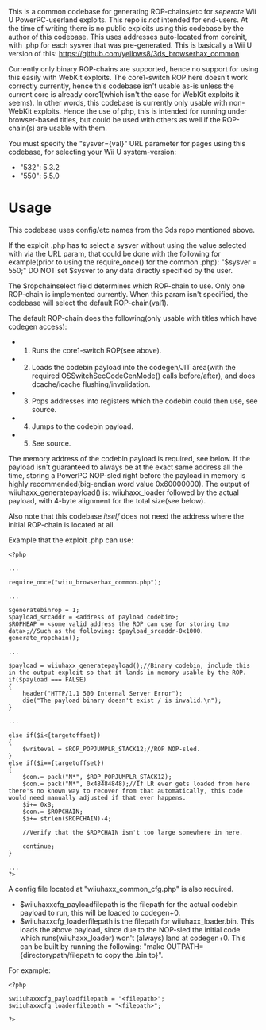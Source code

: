 This is a common codebase for generating ROP-chains/etc for *seperate* Wii U PowerPC-userland exploits. This repo is *not* intended for end-users. At the time of writing there is no public exploits using this codebase by the author of this codebase. This uses addresses auto-located from coreinit, with .php for each sysver that was pre-generated. This is basically a Wii U version of this: https://github.com/yellows8/3ds_browserhax_common

Currently only binary ROP-chains are supported, hence no support for using this easily with WebKit exploits. The core1-switch ROP here doesn't work correctly currently, hence this codebase isn't usable as-is unless the current core is already core1(which isn't the case for WebKit exploits it seems). In other words, this codebase is currently only usable with non-WebKit exploits. Hence the use of php, this is intended for running under browser-based titles, but could be used with others as well if the ROP-chain(s) are usable with them.

You must specify the "sysver={val}" URL parameter for pages using this codebase, for selecting your Wii U system-version:
* "532": 5.3.2
* "550": 5.5.0

# Usage

This codebase uses config/etc names from the 3ds repo mentioned above.

If the exploit .php has to select a sysver without using the value selected with via the URL param, that could be done with the following for example(prior to using the require_once() for the common .php): "$sysver = 550;" DO NOT set $sysver to any data directly specified by the user.

The $ropchainselect field determines which ROP-chain to use. Only one ROP-chain is implemented currently. When this param isn't specified, the codebase will select the default ROP-chain(val1).

The default ROP-chain does the following(only usable with titles which have codegen access):
* 1) Runs the core1-switch ROP(see above).
* 2) Loads the codebin payload into the codegen/JIT area(with the required OSSwitchSecCodeGenMode() calls before/after), and does dcache/icache flushing/invalidation.
* 3) Pops addresses into registers which the codebin could then use, see source.
* 4) Jumps to the codebin payload.
* 5) See source.

The memory address of the codebin payload is required, see below. If the payload isn't guaranteed to always be at the exact same address all the time, storing a PowerPC NOP-sled right before the payload in memory is highly recommended(big-endian word value 0x60000000). The output of wiiuhaxx_generatepayload() is: wiiuhaxx_loader followed by the actual payload, with 4-byte alignment for the total size(see below).

Also note that this codebase *itself* does not need the address where the initial ROP-chain is located at all.

Example that the exploit .php can use:

```
<?php

...

require_once("wiiu_browserhax_common.php");

...

$generatebinrop = 1;
$payload_srcaddr = <address of payload codebin>;
$ROPHEAP = <some valid address the ROP can use for storing tmp data>;//Such as the following: $payload_srcaddr-0x1000.
generate_ropchain();

...

$payload = wiiuhaxx_generatepayload();//Binary codebin, include this in the output exploit so that it lands in memory usable by the ROP.
if($payload === FALSE)
{
	header("HTTP/1.1 500 Internal Server Error");
	die("The payload binary doesn't exist / is invalid.\n");
}

...

else if($i<{targetoffset})
{
	$writeval = $ROP_POPJUMPLR_STACK12;//ROP NOP-sled.
}
else if($i=={targetoffset})
{
	$con.= pack("N*", $ROP_POPJUMPLR_STACK12);
	$con.= pack("N*", 0x48484848);//If LR ever gets loaded from here there's no known way to recover from that automatically, this code would need manually adjusted if that ever happens.
	$i+= 0x8;
	$con.= $ROPCHAIN;
	$i+= strlen($ROPCHAIN)-4;

	//Verify that the $ROPCHAIN isn't too large somewhere in here.

	continue;
}

...
?>
```

A config file located at "wiiuhaxx_common_cfg.php" is also required.
* $wiiuhaxxcfg_payloadfilepath is the filepath for the actual codebin payload to run, this will be loaded to codegen+0.
* $wiiuhaxxcfg_loaderfilepath is the filepath for wiiuhaxx_loader.bin. This loads the above payload, since due to the NOP-sled the initial code which runs(wiiuhaxx_loader) won't (always) land at codegen+0. This can be built by running the following: "make OUTPATH={directorypath/filepath to copy the .bin to}".

For example:

```
<?php

$wiiuhaxxcfg_payloadfilepath = "<filepath>";
$wiiuhaxxcfg_loaderfilepath = "<filepath>";

?>
```

